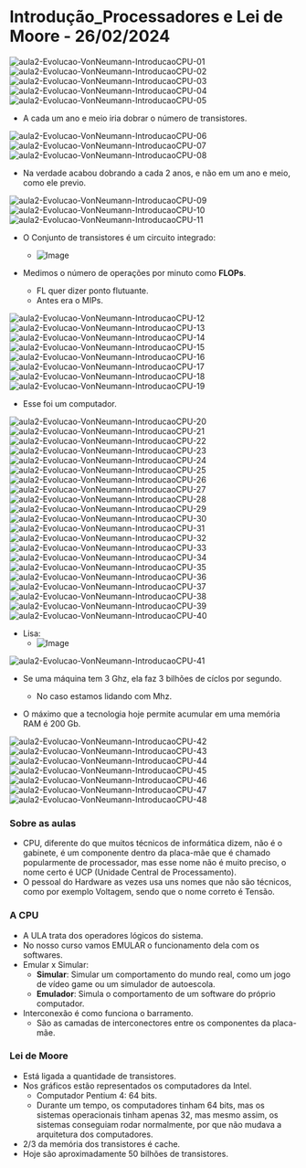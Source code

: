 <h1>Introdução_Processadores e Lei de Moore - 26/02/2024</h1>

![aula2-Evolucao-VonNeumann-IntroducaoCPU-01](https://github.com/joserandu/Primeiro-semestre/assets/134299499/8460af60-1d8c-4f85-ae5e-7b48e78db8de)
![aula2-Evolucao-VonNeumann-IntroducaoCPU-02](https://github.com/joserandu/Primeiro-semestre/assets/134299499/583af0e8-db2b-499f-8337-c3030879c4bb)
![aula2-Evolucao-VonNeumann-IntroducaoCPU-03](https://github.com/joserandu/Primeiro-semestre/assets/134299499/771a9005-8bf6-406d-a453-228448e9f45a)
![aula2-Evolucao-VonNeumann-IntroducaoCPU-04](https://github.com/joserandu/Primeiro-semestre/assets/134299499/dfe461cc-f7ad-4e74-8adf-14522f2ba074)
![aula2-Evolucao-VonNeumann-IntroducaoCPU-05](https://github.com/joserandu/Primeiro-semestre/assets/134299499/e0769ba2-b29c-4420-a08b-fb8bfc956c53)

- A cada um ano e meio iria dobrar o número de transistores.

![aula2-Evolucao-VonNeumann-IntroducaoCPU-06](https://github.com/joserandu/Primeiro-semestre/assets/134299499/73be4ebf-6697-4f63-9075-dfac64daa3b5)
![aula2-Evolucao-VonNeumann-IntroducaoCPU-07](https://github.com/joserandu/Primeiro-semestre/assets/134299499/138c875c-8d76-4354-bd48-35489a63b582)
![aula2-Evolucao-VonNeumann-IntroducaoCPU-08](https://github.com/joserandu/Primeiro-semestre/assets/134299499/c0c82b0c-4464-4f1e-aef8-9534c2944a85)

- Na verdade acabou dobrando a cada 2 anos, e não em um ano e meio, como ele previo.

![aula2-Evolucao-VonNeumann-IntroducaoCPU-09](https://github.com/joserandu/Primeiro-semestre/assets/134299499/5eeef705-614f-4d52-a1cd-33e132a409b8)
![aula2-Evolucao-VonNeumann-IntroducaoCPU-10](https://github.com/joserandu/Primeiro-semestre/assets/134299499/e5f10c2a-6282-4a4b-bf65-4fa36fba2b1c)
![aula2-Evolucao-VonNeumann-IntroducaoCPU-11](https://github.com/joserandu/Primeiro-semestre/assets/134299499/ac1aca37-1722-47f2-8b61-d23a81393cb5)

- O Conjunto de transistores é um circuito integrado:
  - ![Image](https://github.com/user-attachments/assets/5aa0fe7e-d5a4-4720-9c2b-918e927241b7)

- Medimos o número de operações por minuto como <b>FLOPs</b>.
    - FL quer dizer ponto flutuante.
    - Antes era o MIPs.

![aula2-Evolucao-VonNeumann-IntroducaoCPU-12](https://github.com/joserandu/Primeiro-semestre/assets/134299499/de9d3c84-b309-421e-991c-abfa21e40dae)
![aula2-Evolucao-VonNeumann-IntroducaoCPU-13](https://github.com/joserandu/Primeiro-semestre/assets/134299499/23f70f1e-d4a9-44b6-8a08-466264e269cf)
![aula2-Evolucao-VonNeumann-IntroducaoCPU-14](https://github.com/joserandu/Primeiro-semestre/assets/134299499/6f36f205-2759-4d21-9368-2dc6aa46b3e2)
![aula2-Evolucao-VonNeumann-IntroducaoCPU-15](https://github.com/joserandu/Primeiro-semestre/assets/134299499/51b875fc-a063-46d2-8547-4e7270a92e05)
![aula2-Evolucao-VonNeumann-IntroducaoCPU-16](https://github.com/joserandu/Primeiro-semestre/assets/134299499/12668795-87d0-46e7-bfc7-954193d642f7)
![aula2-Evolucao-VonNeumann-IntroducaoCPU-17](https://github.com/joserandu/Primeiro-semestre/assets/134299499/afde99d8-0d27-4890-9905-2e7e620000a2)
![aula2-Evolucao-VonNeumann-IntroducaoCPU-18](https://github.com/joserandu/Primeiro-semestre/assets/134299499/e34d38b8-730e-4b7f-9af1-524490f7e62e)
![aula2-Evolucao-VonNeumann-IntroducaoCPU-19](https://github.com/joserandu/Primeiro-semestre/assets/134299499/504843a3-347a-46c3-8f94-b4fd106f3944)

- Esse foi um computador.

![aula2-Evolucao-VonNeumann-IntroducaoCPU-20](https://github.com/joserandu/Primeiro-semestre/assets/134299499/c6efbdc2-0211-446b-8edc-f943d796e0d2)
![aula2-Evolucao-VonNeumann-IntroducaoCPU-21](https://github.com/joserandu/Primeiro-semestre/assets/134299499/df42f5ef-6b2f-4898-bb57-3a344bcb2d68)
![aula2-Evolucao-VonNeumann-IntroducaoCPU-22](https://github.com/joserandu/Primeiro-semestre/assets/134299499/414f161f-2045-4463-a61f-aa6963abaac9)
![aula2-Evolucao-VonNeumann-IntroducaoCPU-23](https://github.com/joserandu/Primeiro-semestre/assets/134299499/3b4c456d-adb9-454f-b6cb-ca036b7ba9cb)
![aula2-Evolucao-VonNeumann-IntroducaoCPU-24](https://github.com/joserandu/Primeiro-semestre/assets/134299499/b189e082-7816-482d-803d-8b9ce894986d)
![aula2-Evolucao-VonNeumann-IntroducaoCPU-25](https://github.com/joserandu/Primeiro-semestre/assets/134299499/49c5a8db-0170-4f14-adeb-53b87a85cbca)
![aula2-Evolucao-VonNeumann-IntroducaoCPU-26](https://github.com/joserandu/Primeiro-semestre/assets/134299499/34b9a777-994c-4e56-96dd-5c42ff2c830c)
![aula2-Evolucao-VonNeumann-IntroducaoCPU-27](https://github.com/joserandu/Primeiro-semestre/assets/134299499/d416e06b-43b9-4235-a3e7-a74523a712c2)
![aula2-Evolucao-VonNeumann-IntroducaoCPU-28](https://github.com/joserandu/Primeiro-semestre/assets/134299499/46f5cceb-a89c-4859-9a49-8d9253caa7f7)
![aula2-Evolucao-VonNeumann-IntroducaoCPU-29](https://github.com/joserandu/Primeiro-semestre/assets/134299499/3c67d414-caac-4c56-8482-adb4c68f8a6b)
![aula2-Evolucao-VonNeumann-IntroducaoCPU-30](https://github.com/joserandu/Primeiro-semestre/assets/134299499/f23701f0-8213-410d-9efd-65b5583c4dc1)
![aula2-Evolucao-VonNeumann-IntroducaoCPU-31](https://github.com/joserandu/Primeiro-semestre/assets/134299499/d8a8e3b5-bc5a-4185-88c8-c278fd3e01a1)
![aula2-Evolucao-VonNeumann-IntroducaoCPU-32](https://github.com/joserandu/Primeiro-semestre/assets/134299499/883cb0b9-522f-429a-8c8c-6ee89fd775be)
![aula2-Evolucao-VonNeumann-IntroducaoCPU-33](https://github.com/joserandu/Primeiro-semestre/assets/134299499/0ff6022d-b821-4065-af64-447b53b59190)
![aula2-Evolucao-VonNeumann-IntroducaoCPU-34](https://github.com/joserandu/Primeiro-semestre/assets/134299499/5cc4b284-afd7-4f83-a7f4-c59242c8b8d1)
![aula2-Evolucao-VonNeumann-IntroducaoCPU-35](https://github.com/joserandu/Primeiro-semestre/assets/134299499/e4b4ec4a-9305-4a8b-90e4-956a85670c4e)
![aula2-Evolucao-VonNeumann-IntroducaoCPU-36](https://github.com/joserandu/Primeiro-semestre/assets/134299499/157adf21-c722-4645-8090-97d5ae1d2e5d)
![aula2-Evolucao-VonNeumann-IntroducaoCPU-37](https://github.com/joserandu/Primeiro-semestre/assets/134299499/76f93bac-5b70-4042-8d69-d57c9a85403d)
![aula2-Evolucao-VonNeumann-IntroducaoCPU-38](https://github.com/joserandu/Primeiro-semestre/assets/134299499/cbc6f125-8833-45fe-8cf1-deac6fd04961)
![aula2-Evolucao-VonNeumann-IntroducaoCPU-39](https://github.com/joserandu/Primeiro-semestre/assets/134299499/da585807-37b3-4ce3-a861-f7bb777129b9)
![aula2-Evolucao-VonNeumann-IntroducaoCPU-40](https://github.com/joserandu/Primeiro-semestre/assets/134299499/19103e8b-1f01-419f-9ab9-f77130c41aca)

- Lisa:
  - ![Image](https://github.com/user-attachments/assets/d0baec08-63b5-4e44-9fcd-c1155843d7de)

![aula2-Evolucao-VonNeumann-IntroducaoCPU-41](https://github.com/joserandu/Primeiro-semestre/assets/134299499/bbe1b9f9-13da-4b34-afdc-7353ce39e8e9)

- Se uma máquina tem 3 Ghz, ela faz 3 bilhões de cíclos por segundo.
  - No caso estamos lidando com Mhz.

- O máximo que a tecnologia hoje permite acumular em uma memória RAM é 200 Gb.

![aula2-Evolucao-VonNeumann-IntroducaoCPU-42](https://github.com/joserandu/Primeiro-semestre/assets/134299499/2c18c65c-ccd7-419e-adee-e828f81492f5)
![aula2-Evolucao-VonNeumann-IntroducaoCPU-43](https://github.com/joserandu/Primeiro-semestre/assets/134299499/f8a3db12-711f-4765-9ea4-5556c4894a50)
![aula2-Evolucao-VonNeumann-IntroducaoCPU-44](https://github.com/joserandu/Primeiro-semestre/assets/134299499/939d7833-ea89-4bd3-a7d5-a6cbb6095681)
![aula2-Evolucao-VonNeumann-IntroducaoCPU-45](https://github.com/joserandu/Primeiro-semestre/assets/134299499/749284e6-1b40-4a06-bc9f-bde61bc3fe88)
![aula2-Evolucao-VonNeumann-IntroducaoCPU-46](https://github.com/joserandu/Primeiro-semestre/assets/134299499/8ad4835d-0e42-406e-96ee-5e45c763b7a7)
![aula2-Evolucao-VonNeumann-IntroducaoCPU-47](https://github.com/joserandu/Primeiro-semestre/assets/134299499/102e2e6c-dc2c-4f38-9f55-8abba1b2df4d)
![aula2-Evolucao-VonNeumann-IntroducaoCPU-48](https://github.com/joserandu/Primeiro-semestre/assets/134299499/59d58a3d-5a7b-405a-9194-ed7126b241d4)

<h3>Sobre as aulas</h3>

-	CPU, diferente do que muitos técnicos de informática dizem, não é o gabinete, é um componente dentro da placa-mãe que é chamado popularmente de processador, mas esse nome não é muito preciso, o nome certo é UCP (Unidade Central de Processamento).
  -	O pessoal do Hardware as vezes usa uns nomes que não são técnicos, como por exemplo Voltagem, sendo que o nome correto é Tensão.

<h3>A CPU</h3>

-	A ULA trata dos operadores lógicos do sistema.
-	No nosso curso vamos EMULAR o funcionamento dela com os softwares.
-	Emular x Simular:
    -	<b>Simular</b>: Simular um comportamento do mundo real, como um jogo de vídeo game ou um simulador de autoescola.
    - <b>Emulador</b>: Simula o comportamento de um software do próprio computador.
-	Interconexão é como funciona o barramento.
    -	São as camadas de interconectores entre os componentes da placa-mãe.

<h3>Lei de Moore</h3>

-	Está ligada a quantidade de transistores.
-	Nos gráficos estão representados os computadores da Intel.
    -	Computador Pentium 4: 64 bits.
    - Durante um tempo, os computadores tinham 64 bits, mas os sistemas operacionais tinham apenas 32, mas mesmo assim, os sistemas conseguiam rodar normalmente, por que não mudava a arquitetura dos computadores.
-	2/3 da memória dos transistores é cache.
-	Hoje são aproximadamente 50 bilhões de transistores.

